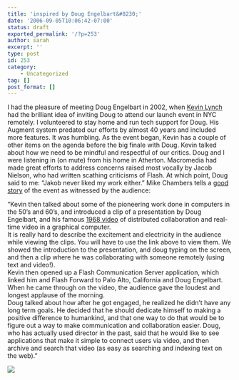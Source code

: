 ```yaml
---
title: 'inspired by Doug Engelbart&#8230;'
date: '2006-09-05T10:06:42-07:00'
status: draft
exported_permalink: '/?p=253'
author: sarah
excerpt: ''
type: post
id: 253
category:
    - Uncategorized
tag: []
post_format: []
---
```

I had the pleasure of meeting Doug Engelbart in 2002, when [Kevin Lynch](http://www.klynch.com/) had the brilliant idea of inviting Doug to attend our launch event in NYC remotely. I volunteered to stay home and run tech support for Doug. His Augment system predated our efforts by almost 40 years and included more features. It was humbling. As the event began, Kevin has a couple of other items on the agenda before the big finale with Doug. Kevin talked about how we need to be mindful and respectful of our critics. Doug and I were listening in (on mute) from his home in Atherton. Macromedia had made great efforts to address concerns raised most vocally by Jacob Nielson, who had written scathing criticisms of Flash. At which point, Doug said to me: “Jakob never liked my work either.” Mike Chambers tells a [good story](http://weblogs.macromedia.com/mesh/archives/2002/07/macromedia_keyn.html) of the event as witnessed by the audience:

“Kevin then talked about some of the pioneering work done in computers in the 50’s and 60’s, and introduced a clip of a presentation by Doug Engelbart, and his famous [1968 video](http://sloan.stanford.edu/mousesite/1968Demo.html) of distributed collaboration and real-time video in a graphical computer.  
It is really hard to describe the excitement and electricity in the audience while viewing the clips. You will have to use the link above to view them. We showed the introduction to the presentation, and doug typing on the screen, and then a clip where he was collaborating with someone remotely (using text and video!).  
Kevin then opened up a Flash Communication Server application, which linked him and Flash Forward to Palo Alto, California and Doug Engelbart. When he came through on the video, the audience gave the loudest and longest applause of the morning.  
Doug talked about how after he got engaged, he realized he didn’t have any long term goals. He decided that he should dedicate himself to making a positive difference to humankind, and that one way to do that would be to figure out a way to make communication and collaboration easier. Doug, who has actually used director in the past, said that he would like to see applications that make it simple to connect users via video, and then archive and search that video (as easy as searching and indexing text on the web).”

[![](http://www.flashmagazine.com/img/mekeynote3.jpg)](http://www.flashmagazine.com/531.htm)